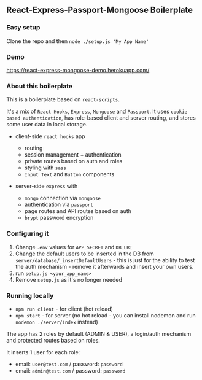 ## React-Express-Passport-Mongoose Boilerplate

### Easy setup

Clone the repo and then `node ./setup.js 'My App Name'`

### Demo
https://react-express-mongoose-demo.herokuapp.com/

### About this boilerplate
This is a boilerplate based on `react-scripts`.

It's a mix of `React Hooks`, `Express`, `Mongoose` and `Passport`. It uses `cookie based authentication`, has role-based client and server routing, and stores some user data in local storage.


 * client-side `react hooks` app
    * routing
    * session management + authentication
    * private routes based on auth and roles
    * styling with `sass`
    * `Input Text` and `Button` components


 * server-side `express` with
    * `mongo` connection via `mongoose`
    * authentication via `passport`
    * page routes and API routes based on auth
    * `brypt` password encryption

### Configuring it

1. Change `.env` values for `APP_SECRET` and `DB_URI`
2. Change the default users to be inserted in the DB from `server/database/_insertDefaultUsers` - this is just for the ability to test the auth mechanism - remove it afterwards and insert your own users.
3. run `setup.js <your_app_name>`
4. Remove `setup.js` as it's no longer needed

### Running locally
* `npm run client` - for client (hot reload)
* `npm start` - for server (no hot reload - you can install nodemon and run `nodemon ./server/index` instead)

The app has 2 roles by default (ADMIN & USER), a login/auth mechanism and protected routes based on roles.

It inserts 1 user for each role:
 * email: `user@test.com` / password: `password`
 * email: `admin@test.com` / password: `password`
